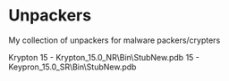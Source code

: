 # Unpackers
My collection of unpackers for malware packers/crypters

Krypton
  15 - Krypton_15.0_NR\Bin\StubNew.pdb
  15 - Keypron_15.0_SR\Bin\StubNew.pdb
